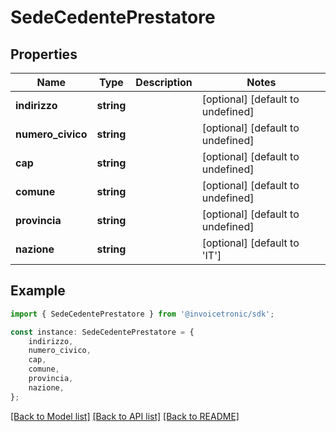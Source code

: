 # SedeCedentePrestatore


## Properties

Name | Type | Description | Notes
------------ | ------------- | ------------- | -------------
**indirizzo** | **string** |  | [optional] [default to undefined]
**numero_civico** | **string** |  | [optional] [default to undefined]
**cap** | **string** |  | [optional] [default to undefined]
**comune** | **string** |  | [optional] [default to undefined]
**provincia** | **string** |  | [optional] [default to undefined]
**nazione** | **string** |  | [optional] [default to 'IT']

## Example

```typescript
import { SedeCedentePrestatore } from '@invoicetronic/sdk';

const instance: SedeCedentePrestatore = {
    indirizzo,
    numero_civico,
    cap,
    comune,
    provincia,
    nazione,
};
```

[[Back to Model list]](../README.md#documentation-for-models) [[Back to API list]](../README.md#documentation-for-api-endpoints) [[Back to README]](../README.md)
